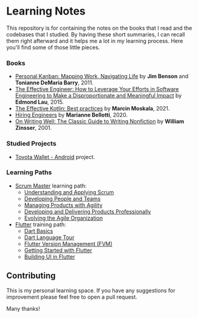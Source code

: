 # Learning Notes

This repository is for containing the notes on the books that I read and the codebases that I studied. By having these short summaries, I can recall them right afterward and it helps me a lot in my learning process. Here you'll find some of those little pieces.

### Books

* [Personal Kanban: Mapping Work, Navigating Life](books/personal-kanban.md) by **Jim Benson** and **Tonianne DeMaria Barry**, 2011.
* [The Effective Engineer: How to Leverage Your Efforts in Software Engineering to Make a Disproportionate and Meaningful Impact](books/effective-engineer.md) by **Edmond Lau**, 2015.
* [The Effective Kotlin: Best practices](books/effective-kotlin.md) by **Marcin Moskala**, 2021.
* [Hiring Engineers](books/hiring-engineers.md) by **Marianne Bellotti**, 2020.
* [On Writing Well: The Classic Guide to Writing Nonfiction](books/writing-well.md) by **William Zinsser**, 2001.

### Studied Projects

* [Toyota Wallet - Android](studied-projects/toyota-wallet-android.md) project.

### Learning Paths

* [Scrum Master](learning-paths/scrum-master) learning path:
  - [Understanding and Applying Scrum](learning-paths/scrum-master/%231-understanding-and-applying-scrum.md)
  - [Developing People and Teams](learning-paths/scrum-master/%232-developing-people-and-teams.md)
  - [Managing Products with Agility](learning-paths/scrum-master/%233-managing-products-with-agility.md)
  - [Developing and Delivering Products Professionally](learning-paths/scrum-master/%234-developing-and-delivering-products-professionally.md)
  - [Evolving the Agile Organization](learning-paths/scrum-master/%235-evolving-the-agile-organization.md)
* [Flutter](learning-paths/flutter) training path:
  - [Dart Basics](learning-paths/flutter/dart-basics.md)
  - [Dart Language Tour](learning-paths/flutter/dart-language-tour.md)
  - [Flutter Version Management (FVM)](learning-paths/flutter/flutter-version-management.md)
  - [Getting Started with Flutter](learning-paths/flutter/getting-started-with-flutter.md)
  - [Building UI in Flutter](learning-paths/flutter/building-ui-flutter.md)

## Contributing

This is my personal learning space. If you have any suggestions for improvement please feel free to open a pull request.

Many thanks!
